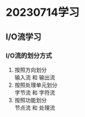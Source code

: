  # 20230714学习
 ## I/O流学习
### I/O流的划分方式
1. 按照方向划分\
输入流 和 输出流
2. 按照处理单元划分  \
字节流 和 字符流
3. 按照功能划分\
节点流 和 处理流